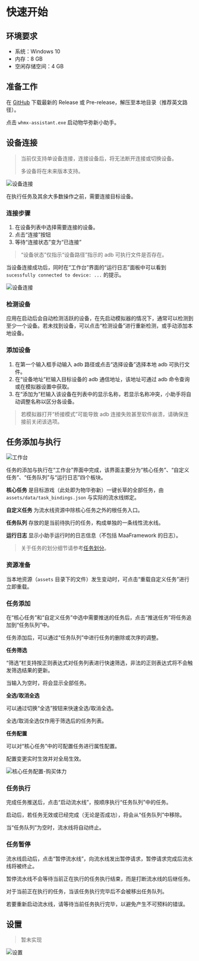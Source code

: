 # 快速开始

## 环境要求

- 系统：Windows 10
- 内存：8 GB
- 空闲存储空间：4 GB

## 准备工作

在 [GitHub](https://github.com/MAWHA/maa-whmx/releases) 下载最新的 Release 或 Pre-release，解压至本地目录（推荐英文路径）。

点击 `whmx-assistant.exe` 启动物华弥新小助手。

## 设备连接

> 当前仅支持单设备连接，连接设备后，将无法断开连接或切换设备。
>
> 多设备将在未来版本支持。

![设备连接](../../assets/设备连接.png)

在执行任务及其余大多数操作之前，需要连接目标设备。

### **连接步骤**

1. 在设备列表中选择需要连接的设备。
2. 点击“连接”按钮
3. 等待“连接状态”变为“已连接”

> “设备状态”仅指示“设备路径”指示的 adb 可执行文件是否存在。

当设备连接成功后，同时在“工作台”界面的“运行日志”面板中可以看到 `sucessfully connected to device: ...` 的提示。

![设备连接](../../assets/工作台-运行日志.png)

### **检测设备**

应用在启动后会自动检测活跃的设备，在先启动模拟器的情况下，通常可以检测到至少一个设备。若未找到设备，可以点击“检测设备”进行重新检测，或手动添加本地设备。

### **添加设备**

1. 在第一个输入框手动输入 adb 路径或点击“选择设备”选择本地 adb 可执行文件。
2. 在“设备地址”栏输入目标设备的 adb 通信地址，该地址可通过 adb 命令查询或在模拟器设置中获取。
3. 在“添加为”栏输入该设备在列表中的显示名称，若显示名称冲突，小助手将自动调整名称以区分各设备。

> 若模拟器打开“桥接模式”可能导致 adb 连接失败甚至软件崩溃，请确保连接前关闭该选项。

## 任务添加与执行

![工作台](../../assets/工作台.png)

任务的添加与执行在“工作台”界面中完成，该界面主要分为“核心任务”、“自定义任务”、“任务队列”与“运行日志”四个板块。

**核心任务** 是目标游戏（此处即为物华弥新）一键长草的全部任务，由 `assets/data/task_bindings.json` 与实际的流水线绑定。

**自定义任务** 为流水线资源中除核心任务之外的根任务入口。

**任务队列** 存放的是当前待执行的任务，构成单独的一条线性流水线。

**运行日志** 显示小助手运行时的日志信息（不包括 MaaFramework 的日志）。

> 关于任务的划分细节请参考[任务划分](任务划分.md)。

### **资源准备**

当本地资源（`assets` 目录下的文件）发生变动时，可点击“重载自定义任务”进行立即重载。

### **任务添加**

在“核心任务”和“自定义任务”中选中需要推送的任务后，点击“推送任务”将任务追加到“任务队列”中。

任务添加后，可以通过“任务队列”中进行任务的删除或次序的调整。

**任务筛选**

“筛选”栏支持按正则表达式对任务列表进行快速筛选，非法的正则表达式将不会触发筛选结果的更新。

当输入为空时，将会显示全部任务。

**全选/取消全选**

可以通过切换“全选”按钮来快速全选/取消全选。

全选/取消全选仅作用于筛选后的任务列表。

**任务配置**

可以对“核心任务”中的可配置任务进行属性配置。

配置变更实时生效并对全局生效。

![核心任务配置-购买体力](../../assets/核心任务配置-购买体力.png)

### **任务执行**

完成任务推送后，点击“启动流水线”，按顺序执行“任务队列”中的任务。

启动后，若任务无效或已经完成（无论是否成功），将会从“任务队列”中移除。

当“任务队列”为空时，流水线将自动终止。


### **任务暂停**

流水线启动后，点击“暂停流水线”，向流水线发出暂停请求，暂停请求完成后流水线将被终止。

暂停流水线不会等待当前正在执行的任务执行结束，而是打断流水线的后继任务。

对于当前正在执行的任务，当该任务执行完毕后不会被移出任务队列。

若要重新启动流水线，请等待当前任务执行完毕，以避免产生不可预料的错误。

## 设置

> 暂未实现

![设置](../../assets/设置.png)
